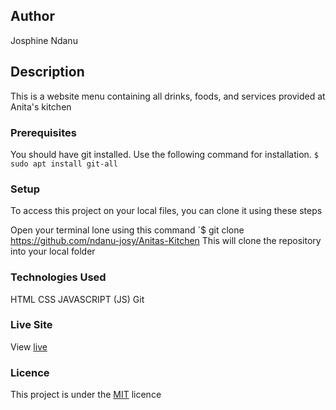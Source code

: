 ## Author
Josphine Ndanu

## Description
This is a website menu containing all drinks, foods, and services provided at
Anita's kitchen

### Prerequisites
You should have git installed.
Use the following command for installation.
`$ sudo apt install git-all`

### Setup
To access this project on your local files, you can clone it using these steps

Open your terminal
lone using this command `$ git clone https://github.com/ndanu-josy/Anitas-Kitchen
This will clone the repository into your local folder


### Technologies Used
 HTML
 CSS
 JAVASCRIPT (JS)
 Git

### Live Site
View [live](https://ndanu-josy.github.io/Anitas-Kitchen/)

### Licence
This project is under the  [MIT](LICENSE) licence